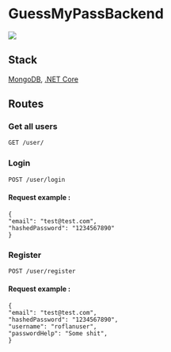 # GuessMyPassBackend

![](https://github.com/NaUKMA-NIT-20/GuessMyPass/blob/Backend-3/GuessMyPassBackend/Img/123414.jpg)


## Stack

[MongoDB](https://www.mongodb.com/), [.NET Core](https://dotnet.microsoft.com/)



## Routes


### Get all users

```bash
GET /user/
```

### Login


```bash
POST /user/login 
```
#### Request example : 

```
{
"email": "test@test.com",
"hashedPassword": "1234567890" 
}
```


### Register
```bash
POST /user/register
```

#### Request example : 

```
{
"email": "test@test.com",
"hashedPassword": "1234567890",
"username": "roflanuser",
"passwordHelp": "Some shit", 
}
